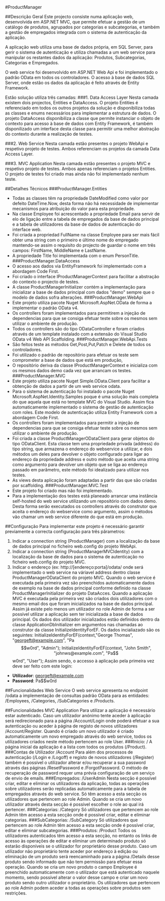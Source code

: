#ProductManager

##Descrição Geral
Este projecto consiste numa aplicação web, desenvolvida em ASP.NET MVC, que permite efetuar a gestão de um catálogo de produtos, agrupados por categorias e subcategorias, e também a gestão de empregados integrada com o sistema de autenticação da aplicação.

A aplicação web utiliza uma base de dados própria, em SQL Server, para gerir o sistema de autenticação e utiliza chamadas a um web service para manipular os restantes dados da aplicação: Produtos, Subcategorias, Categorias e Empregados.

O web service foi desenvolvido em ASP.NET Web Api e foi implementado o padrão OData em todos os controladores. O acesso à base de dados SQL Server, onde estão os dados da aplicação é feito através de Entity Framework.

Estão solução utiliza três camadas:
###1. Data Access Layer
Nesta camada existem dois projectos, Entities e DataAccess. 
O projeto Entities é referenciado em todos os outros projetos da solução e disponibiliza todas as classes e enums necessários para implementar a estrutura de dados.
O projeto DataAccess disponibiliza a classe que permite instanciar o objeto de contexto para acesso à base de dados com Entity Framework, é também disponilizado um interface desta classe para permitir uma melhor abstração do contexto durante a realização de testes.

###2. Web Service
Nesta camada estão presentes o projeto WebApi e respetivo projeto de testes.
Ambos referenciam os projetos da camada Data Access Layer.

###3. MVC Application
Nesta camada estão presentes o projeto MVC e respetivo projeto de testes.
Ambos apenas referenciam o projetos Entities.
O projeto de testes foi criado mas ainda não foi implementado nenhum teste.

##Detalhes Técnicos
###ProductManager.Entities
- Todas as classes têm na propriedade DateModified como valor por defeito DateTime.Now, desta forma não há necessidade de implementar mecanismos para atribuição do valor para esta propriedade.
- Na classe Employee foi acrescentado a propriedade Email para servir de elo de ligação entre a tabela de empregados da base de dados principal e a tabela de utilizadores da base de dados de autenticação do interface web.
- Foi criada a propriedad FullName na classe Employee para ser mais fácil obter uma string com o primeiro e último nome do empregado mantendo-se assim o requisito do projecto de guardar o nome em três campos: FirstName, MiddleName e LastName.
- A propriedade Title foi implementada com o enum PersonTitle.
###ProductManager.DataAccess
- O acesso aos dados via EntityFramework foi implementado com a abordagem Code First.
- Foi criado o interface IProductManagerContext para facilitar a abstração do contexto o projecto de testes.
- A classe ProductManagerInitializer contém a implementação para inicializar a base de dados principal com dados "demo" sempre que o modelo de dados sofra alterações.
###ProductManager.WebApi
- Este projeto utiliza pacote Nuget Microsoft.AspNet.OData de forma a implementar o padrão OData v4.
- Os controllers foram implementados para permitirem a injeção de dependencias para que se consiga efetuar teste sobre os mesmos sem utilizar o ambiente de produção.
- Todos os controllers são do tipo ODataController e foram criados através de um template instalado com a extensão do Visual Studio OData v4 Web API Scaffolding.
###ProductManager.WebApi.Tests
- São feitos teste as métodos Get,Post,Put,Patch e Delete de todos os controladores.
- Foi utilizado o padrão de repositório para efetuar os teste sem comprometer a base de dados que está em produção,
- O repositório deriva da classe IProductManagerContext e inicializa com os mesmos dados demo cada vez que arrancam os testes.
###ProductManager.MVC
- Este projeto utiliza pacote Nuget Simple.OData.Client para facilitar a obtenção de dados a partir de um web service odata.
- Para o sistema de autenticação foi instalado o pacote Nuget Microsoft.AspNet.Identity.Samples poque é uma solução mais completa do que aquela que está no template MVC do Visual Studio. Assim fica automaticamente implementado o sistema de gestão de autenticação com roles. Este modelo de autenticação utiliza Entity Framework com a abordagem Code First.
- Os controllers foram implementados para permitir a injeção de dependencias para que se consiga efetuar teste sobre os mesmos sem utilizar o ambiente de produção.
- Foi criada a classe ProductManagerODataClient para gerar objetos do tipo ODataClient. Esta classe tem uma propriedade privada (address) do tipo string, que armazena o endereço do webservice a utilizar, e dois métodos um deles para devolver o objeto configurado para ligar ao endereço da propriedade address e outro método que aceita uma string como argumento para devolver um objeto que se liga ao endereço passado em parâmetro, este método foi idealizado para utilizar nos testes.
- As views desta aplicação foram adaptadas a partir das que são criadas por scaffolding.
###ProductManager.MVC.Test
- Este projeto foi criado mas não foi implementado.
- Para a implementação dos testes está planeado arrancar uma instância self-hosted do web service utilizando um repositório com dados demo. Desta forma serão executados os controllers através do construtor que aceita o endereço do webservice como argumento, assim o métodos vão chamar um web service diferente do que está em produção.

##Configuração
Para implementar este projeto é necessário garantir previamente a correcta configuração para três pârametros:
1. Indicar a connection string (ProductManager) com a localização da base de dados principal no ficheiro web.config do projeto WebApi.
2. Indicar a connection string (ProductManagerMVCIdentity) com a localização da base de dados para o sistema de autenticação no ficheiro web.config do projeto MVC.
3. Indicar o endereço (ex: http://[endereço:porta]/odata/ onde será implementado o web service na váriavel address dentro classe ProductManagerODataClient do projeto MVC.
Quando o web service é executada pela primeira vez são preenchidos automaticamente dados de exemplo na base de dados principal conforme definido na classe ProductManagerInitializer do projeto DataAcces. 
Quando a aplicação MVC é executada pela primeira vez são criados dois utilizadores com o mesmo email dos que foram inicializados na base de dados principal. Assim já existe pelo menos um utilizador no role Admin de forma a ser possível utilizar a aplicação sem ter inicializada a base de dados principal.
Os dados dos utilizador inicializados estão definidos dentro da classe ApplicationDbInitializer em argumentos nas chamadas ao construtor da classe InitializeIdentityForEF. Os dados incialiazado são os seguintes:
	InitializeIdentityForEF(context,"George Thomas", "georgeft@example.com", "Pa$$w0rd", "Admin");
	InitializeIdentityForEF(context, "John Smith", "johnws@example.com", "Pa$$w0rd", "User");
Assim sendo, o accesso à aplicação pela primeira vez deve ser feito com este login:
- **Utilizador**: georgeft@example.com
- **Password**: Pa$$w0rd

##Funcionalidades Web Service
O web service apresenta no endpoint /odata a implementação de consultas padrão OData para as entidades: /Employees, /Categories, /SubCategories e /Products.

##Funcionalidades MVC Application
Para utilizar a aplicação é necessário estar autenticado. Caso um utilizador anónimo tente aceder à aplicação será redirecionado para a página /Account/Login onde poderá efetuar a sua autenticação ou aceder à página de registo de novos utilizadores /Account/Register. Quando é criado um novo utilizador é criado automaticamente um novo empregado através do web service, todos os utilizadores criados neste método pertencem ao role User.
###Inicio: /
A página inicial da aplicação é a lista com todos os produtos (/Product).
###Contas de Utilizador /Account
Para além dos processos de autenticação (/Login e /Logoff) e registo de novos utilizadores (/Register) também é possível o utilizador alterar e/ou recuperar a sua password através das páginas /ResetPassword e /ForgotPassword. O método de recuperação de password requer uma prévia configuração de um serviço de envio de emails.
###Empregados: /UserAdmin
Nesta secção é possível criar, editar e eliminar os utilizadores da aplicação, todas as operações sobre utilizadores serão replicadas automaticamente para a tabela de empregados através do web service. Só têm acesso a esta secção os utilizadores que pertencem ao role Admin. Quando se cria um novo utilizador através desta secção é possível escolher o role ao qual irá pertencer.
###Categorias: /Category
Só utilizadores que pertencem ao role Admin têm acesso a esta secção onde é possível criar, editar e eliminar categorias.
###SubCategorias: /SubCategory
Só utilizadores que pertencem ao role Admin têm acesso a esta secção onde é possível criar, editar e eliminar subcategorias.
###Produtos: /Product
Todos os utilizadores autenticados têm acesso a esta secção, no entanto os links de acesso às operações de editar e eliminar um determinado produto só estarão disponíveis se o utilizador for proprietário desse produto. Caso um utilizador não proprietário tente aceder por endereço à edição ou eliminação de um produto será reencaminhado para a página /Details desse produto sendo informado que não tem permissão para efetuar essa operação.
Quando se cria um novo produto o campo Employee é preenchido automaticamente com o utilizador que está autenticado naquele momento, sendo possível alterar o valor desse campo e criar um novo produto sendo outro utilizador o proprietário.
Os utilizadores que pertencem ao role Admin podem aceder a todas as operações sobre produtos sem restrições.